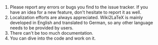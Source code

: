   1. Please report any errors or bugs you find to the issue tracker. If you have an idea for a new feature, don't hesitate to report it as well.
  1. Localization efforts are always appreciated. Wiki2LaTeX is mainly developed in English and translated to German, so any other language needs to be provided by users.
  1. There can't be too much documentation.
  1. You can dive into the code and work on it.